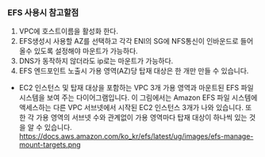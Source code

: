 ### EFS 사용시 참고할점 ###

1. VPC에 호스트이름을 활성화 한다. 
2. EFS생성시 사용할 AZ를 선택하고 각각 ENI의 SG에 NFS통신이 인바운드로 들어올수 있도록 설정해야 마운트가 가능하다. 
3. DNS가 동작하지 않더라도 ip로는 마운트가 가능하다. 
4. EFS 엔드포인트 노출시 가용 영역(AZ)당 탑재 대상은 한 개만 만들 수 있습니다.
- EC2 인스턴스 및 탑재 대상을 포함하는 VPC 3개 가용 영역과 마운트된 EFS 파일 시스템을 보여 주는 다이어그램입니다.
이 그림에서는 Amazon EFS 파일 시스템에 액세스하는 다른 VPC 서브넷에서 시작된 EC2 인스턴스 3개가 나와 있습니다. 또한 각 가용 영역의 서브넷 수와 관계없이 가용 영역마다 탑재 대상이 하나씩 있는 것을 알 수 있습니다. 
https://docs.aws.amazon.com/ko_kr/efs/latest/ug/images/efs-manage-mount-targets.png
